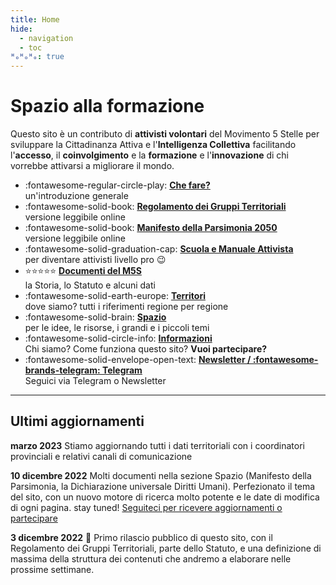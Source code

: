 ```yaml
---
title: Home
hide:
  - navigation
  - toc
ᴴₒᴴₒᴴₒ: true
---
```

# Spazio alla formazione

Questo sito è un contributo di **attivisti volontari** del Movimento 5 Stelle per sviluppare la Cittadinanza Attiva e l'**Intelligenza Collettiva** facilitando l'**accesso**, il **coinvolgimento** e la **formazione** e l'**innovazione** di chi vorrebbe attivarsi a migliorare il mondo.

<div class="grid cards" markdown>

- :fontawesome-regular-circle-play: **[Che fare?](partecipazione.md)**  
un'introduzione generale
- :fontawesome-solid-book: **[Regolamento dei Gruppi Territoriali](m5s/documenti/regolamento-gruppi-territoriali.md)**    
versione leggibile online
- :fontawesome-solid-book: **[Manifesto della Parsimonia 2050](spazio/idee/manifesto-parsimonia.md)**    
versione leggibile online
- :fontawesome-solid-graduation-cap: **[Scuola e Manuale Attivista](scuola/index.md)**  
per diventare attivisti livello pro :wink:
- :star::star::star::star::star: **[Documenti del M5S](m5s/index.md)**  
la Storia, lo Statuto e alcuni dati
- :fontawesome-solid-earth-europe: **[Territori](territori/index.md)**  
dove siamo? tutti i riferimenti regione per regione
- :fontawesome-solid-brain: **[Spazio](spazio/index.md)**  
per le idee, le risorse, i grandi e i piccoli temi
- :fontawesome-solid-circle-info: **[Informazioni](info/about.md)**  
Chi siamo? Come funziona questo sito? **Vuoi partecipare?**
- :fontawesome-solid-envelope-open-text: **[Newsletter / :fontawesome-brands-telegram: Telegram](info/contatto.md)**  
Seguici via Telegram o Newsletter
</div>

---

## Ultimi aggiornamenti

**marzo 2023**
Stiamo aggiornando tutti i dati territoriali con i coordinatori provinciali e relativi canali di comunicazione

**10 dicembre 2022**
Molti documenti nella sezione Spazio (Manifesto della Parsimonia, la Dichiarazione universale Diritti Umani). Perfezionato il tema del sito, con un nuovo motore di ricerca molto potente e le date di modifica di ogni pagina. stay tuned! [Seguiteci per ricevere aggiornamenti o partecipare](info/contatto.md)

**3 dicembre 2022**
:loudspeaker: Primo rilascio pubblico di questo sito, con il Regolamento dei Gruppi Territoriali, parte dello Statuto, e una definizione di massima della struttura dei contenuti che andremo a elaborare nelle prossime settimane. 
